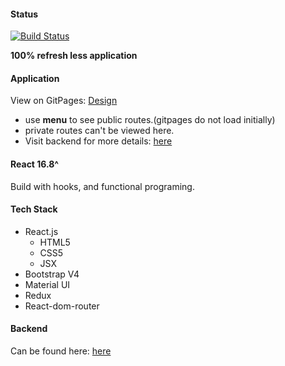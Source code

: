 #### Status
[![Build Status](https://travis-ci.org/sarziv/salary_system_front_react.svg?branch=master)](https://travis-ci.org/sarziv/salary_system_front_react)

**100% refresh less application**
#### Application
View on GitPages:
[Design](https://sarziv.github.io/salary_system_front_react/) <br>
 * use **menu** to see public routes.(gitpages do not load initially)
 * private routes can't be viewed here.
 * Visit backend for more details: [here](https://github.com/sarziv/salary_system_backend_laravel)
#### React 16.8^
Build with hooks, and functional programing.
#### Tech Stack
* React.js 
    * HTML5
    * CSS5
    * JSX
* Bootstrap V4
* Material UI
* Redux
* React-dom-router
#### Backend
Can be found here: [here](https://github.com/sarziv/salary_system_backend_laravel)
